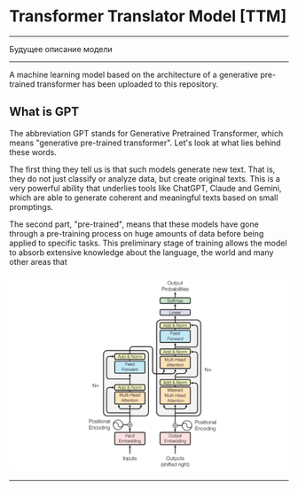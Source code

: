 # Transformer Translator Model [TTM]

---

Будущее описание модели

--- 

A machine learning model based on the architecture of a generative pre-trained transformer has been uploaded to this repository. 

## What is GPT

The abbreviation GPT stands for Generative Pretrained Transformer, which means "generative pre-trained transformer". Let's look at what lies behind these words.

The first thing they tell us is that such models generate new text. That is, they do not just classify or analyze data, but create original texts. This is a very powerful ability that underlies tools like ChatGPT, Claude and Gemini, which are able to generate coherent and meaningful texts based on small promptings.

The second part, "pre-trained", means that these models have gone through a pre-training process on huge amounts of data before being applied to specific tasks. This preliminary stage of training allows the model to absorb extensive knowledge about the language, the world and many other areas that

<img src="img/model.png" alt="model-architecture" width="1200" />

---
